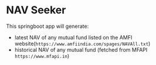# NAV Seeker 

This springboot app will generate:
- latest NAV of any mutual fund listed on the AMFI website(```https://www.amfiindia.com/spages/NAVAll.txt```)
- historical NAV of any mutual fund (fetched from MFAPI ```https://www.mfapi.in```)
